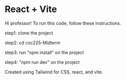 # React + Vite

Hi professor! To run this code, follow these instructions. 

step1: clone the project

step2: cd csc225-Midterm

step3: run "npm install" on the project

step4: "npm run dev" on the project

Created using Tailwind for CSS, react, and vite. 




